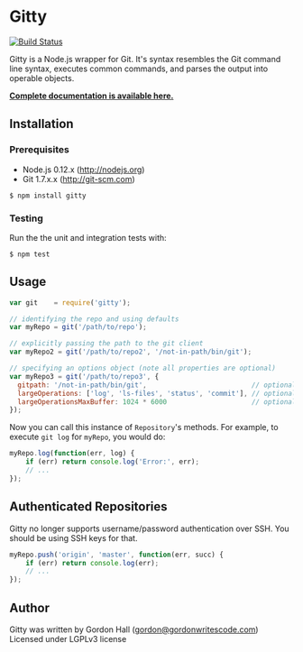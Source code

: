 # Gitty

[![Build Status](https://travis-ci.org/gordonwritescode/gitty.svg)](https://travis-ci.org/gordonwritescode/gitty)

Gitty is a Node.js wrapper for Git. It's syntax resembles the Git command line
syntax, executes common commands, and parses the output into operable objects.

**[Complete documentation is available here.](http://bookch.in/gitty/)**

## Installation

### Prerequisites

* Node.js 0.12.x (http://nodejs.org)
* Git 1.7.x.x (http://git-scm.com)

```
$ npm install gitty
```

### Testing

Run the the unit and integration tests with:

```
$ npm test
```

## Usage

```js
var git    = require('gitty');

// identifying the repo and using defaults
var myRepo = git('/path/to/repo');

// explicitly passing the path to the git client
var myRepo2 = git('/path/to/repo2', '/not-in-path/bin/git');

// specifying an options object (note all properties are optional)
var myRepo3 = git('/path/to/repo3', {
  gitpath: '/not-in-path/bin/git',                          // optional
  largeOperations: ['log', 'ls-files', 'status', 'commit'], // optional
  largeOperationsMaxBuffer: 1024 * 6000                     // optional
});
```

Now you can call this instance of `Repository`'s methods. For example, to
execute `git log` for `myRepo`, you would do:

```javascript
myRepo.log(function(err, log) {
	if (err) return console.log('Error:', err);
	// ...
});
```

## Authenticated Repositories

Gitty no longer supports username/password authentication over SSH. You should
be using SSH keys for that.

```javascript
myRepo.push('origin', 'master', function(err, succ) {
	if (err) return console.log(err);
	// ...
});
```

## Author

Gitty was written by Gordon Hall (gordon@gordonwritescode.com)  
Licensed under LGPLv3 license
